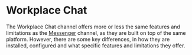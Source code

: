 # Workplace Chat

The Workplace Chat channel offers more or less the same features and limitations as the [Messenger](messenger/) channel, as they are built on top of the same platform. However, there are some key differences, in how they are installed, configured and what specific features and limitations they offer.

